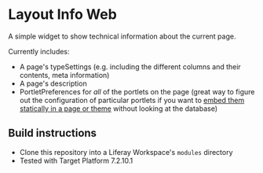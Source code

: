 # Layout Info Web

A simple widget to show technical information about the current page.

Currently includes:

* A page's typeSettings (e.g. including the different columns and their contents, meta information)
* A page's description
* PortletPreferences for _all_ of the portlets on the page (great way to figure out the configuration of particular portlets if you want to [embed them statically in a page or theme](https://liferay.dev/blogs/-/blogs/embedding-portlets-and-setting-preferences-in-a-liferay-7-2-theme) without looking at the database)

## Build instructions

* Clone this repository into a Liferay Workspace's `modules` directory
* Tested with Target Platform 7.2.10.1